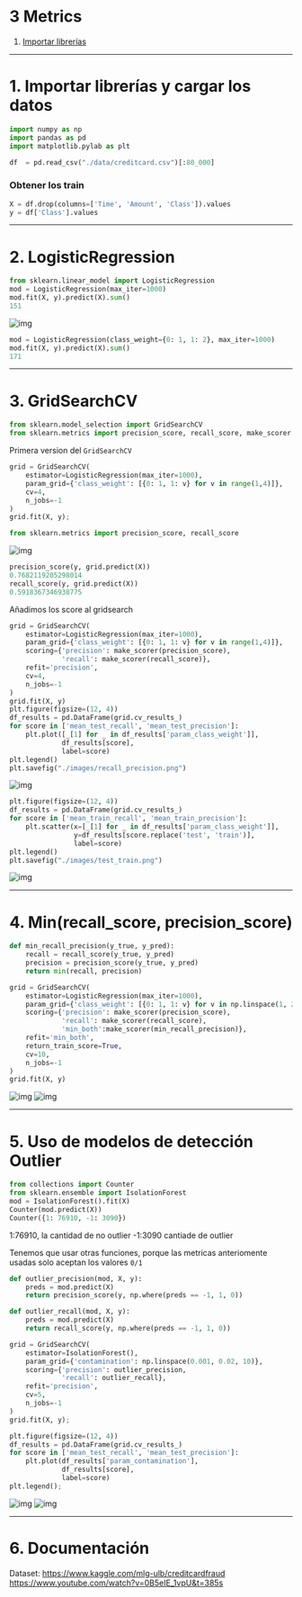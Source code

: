 # 3 Metrics

1. [Importar librerías ](#schema1)

<hr>

<a name="schema1"></a>

# 1. Importar librerías y cargar los datos

~~~python
import numpy as np
import pandas as pd
import matplotlib.pylab as plt

df  = pd.read_csv("./data/creditcard.csv")[:80_000]
~~~
### Obtener los train
~~~Python
X = df.drop(columns=['Time', 'Amount', 'Class']).values
y = df['Class'].values
~~~
<hr>

<a name="schema2"></a>

# 2. LogisticRegression

~~~python
from sklearn.linear_model import LogisticRegression
mod = LogisticRegression(max_iter=1000)
mod.fit(X, y).predict(X).sum()
151
~~~
![img](./images/001.png)
~~~python
mod = LogisticRegression(class_weight={0: 1, 1: 2}, max_iter=1000)
mod.fit(X, y).predict(X).sum()
171
~~~

<hr>

<a name="schema3"></a>

# 3. GridSearchCV

~~~python
from sklearn.model_selection import GridSearchCV
from sklearn.metrics import precision_score, recall_score, make_scorer
~~~
Primera version del `GridSearchCV`
~~~Python
grid = GridSearchCV(
    estimator=LogisticRegression(max_iter=1000),
    param_grid={'class_weight': [{0: 1, 1: v} for v in range(1,4)]},
    cv=4,
    n_jobs=-1
)
grid.fit(X, y);
~~~

~~~python
from sklearn.metrics import precision_score, recall_score
~~~
![img](./images/002.png)
~~~python
precision_score(y, grid.predict(X))
0.7682119205298014
recall_score(y, grid.predict(X))
0.5918367346938775
~~~
Añadimos los score al gridsearch
~~~python
grid = GridSearchCV(
    estimator=LogisticRegression(max_iter=1000),
    param_grid={'class_weight': [{0: 1, 1: v} for v in range(1,4)]},
    scoring={'precision': make_scorer(precision_score), 
             'recall': make_scorer(recall_score)},
    refit='precision',
    cv=4,
    n_jobs=-1
)
grid.fit(X, y)
plt.figure(figsize=(12, 4))
df_results = pd.DataFrame(grid.cv_results_)
for score in ['mean_test_recall', 'mean_test_precision']:
    plt.plot([_[1] for _ in df_results['param_class_weight']], 
             df_results[score], 
             label=score)
plt.legend()
plt.savefig("./images/recall_precision.png")
~~~
![img](./images/recall_precision.png)

~~~Python
plt.figure(figsize=(12, 4))
df_results = pd.DataFrame(grid.cv_results_)
for score in ['mean_train_recall', 'mean_train_precision']:
    plt.scatter(x=[_[1] for _ in df_results['param_class_weight']], 
                y=df_results[score.replace('test', 'train')], 
                label=score)
plt.legend()
plt.savefig("./images/test_train.png")
~~~
![img](./images/test_train.png)

<hr>

<a name="schema4"></a>

# 4. Min(recall_score, precision_score)
~~~python
def min_recall_precision(y_true, y_pred):
    recall = recall_score(y_true, y_pred)
    precision = precision_score(y_true, y_pred)
    return min(recall, precision)

grid = GridSearchCV(
    estimator=LogisticRegression(max_iter=1000),
    param_grid={'class_weight': [{0: 1, 1: v} for v in np.linspace(1, 20, 30)]},
    scoring={'precision': make_scorer(precision_score), 
             'recall': make_scorer(recall_score),
             'min_both':make_scorer(min_recall_precision)},
    refit='min_both',
    return_train_score=True,
    cv=10,
    n_jobs=-1
)
grid.fit(X, y)
~~~
![img](./images/min.png)
![img](./images/mean_min.png)

<hr>

<a name="schema5"></a>


# 5. Uso de modelos de detección  Outlier

~~~python
from collections import Counter
from sklearn.ensemble import IsolationForest
mod = IsolationForest().fit(X)
Counter(mod.predict(X))
Counter({1: 76910, -1: 3090})
~~~

1:76910, la cantidad de no outlier
-1:3090 cantiade de outlier

Tenemos que usar otras funciones, porque las metricas anteriomente usadas solo aceptan los valores `0/1`

~~~python
def outlier_precision(mod, X, y):
    preds = mod.predict(X)
    return precision_score(y, np.where(preds == -1, 1, 0))

def outlier_recall(mod, X, y):
    preds = mod.predict(X)
    return recall_score(y, np.where(preds == -1, 1, 0))

grid = GridSearchCV(
    estimator=IsolationForest(),
    param_grid={'contamination': np.linspace(0.001, 0.02, 10)},
    scoring={'precision': outlier_precision, 
             'recall': outlier_recall},
    refit='precision',
    cv=5,
    n_jobs=-1
)
grid.fit(X, y);

plt.figure(figsize=(12, 4))
df_results = pd.DataFrame(grid.cv_results_)
for score in ['mean_test_recall', 'mean_test_precision']:
    plt.plot(df_results['param_contamination'], 
             df_results[score], 
             label=score)
plt.legend();
~~~

![img](./images/outlier.png)
![img](./images/004.png)






<hr>

<a name="schema6"></a>


# 6. Documentación
Dataset: https://www.kaggle.com/mlg-ulb/creditcardfraud
https://www.youtube.com/watch?v=0B5eIE_1vpU&t=385s